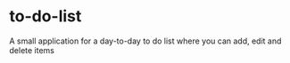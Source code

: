 # to-do-list
A small application for a day-to-day to do list where you can add, edit and delete items
